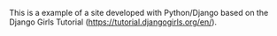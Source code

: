 This is a example of a site developed with Python/Django based on the Django Girls Tutorial (https://tutorial.djangogirls.org/en/).

